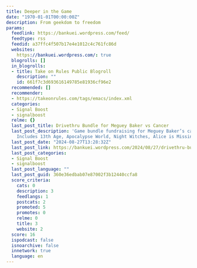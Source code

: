 ```yaml
---
title: Deeper in the Game
date: "1970-01-01T00:00:00Z"
description: From geekdom to freedom
params:
  feedlink: https://bankuei.wordpress.com/feed/
  feedtype: rss
  feedid: a37ffc4f507b17e4e1012c4c761fc86d
  websites:
    https://bankuei.wordpress.com/: true
  blogrolls: []
  in_blogrolls:
  - title: Take on Rules Public Blogroll
    description: ""
    id: 661f7c3d693616149785e81936cf96e2
  recommended: []
  recommender:
  - https://takeonrules.com/tags/emacs/index.xml
  categories:
  - Signal Boost
  - signalboost
  relme: {}
  last_post_title: Drivethru Bundle for Meguey Baker vs Cancer
  last_post_description: 'Game bundle fundraising for Meguey Baker’s cancer treatments.
    Includes 13th Age, Apocalypse World, Night Witches, Alice is Missing: https://www.drivethrurpg.com/en/product/480847/meguey-baker-vs'
  last_post_date: "2024-08-27T13:28:32Z"
  last_post_link: https://bankuei.wordpress.com/2024/08/27/drivethru-bundle-for-meguey-baker-vs-cancer/
  last_post_categories:
  - Signal Boost
  - signalboost
  last_post_language: ""
  last_post_guid: 360e36edbab07e87002f3b12440ccfa8
  score_criteria:
    cats: 0
    description: 3
    feedlangs: 1
    postcats: 2
    promoted: 5
    promotes: 0
    relme: 0
    title: 3
    website: 2
  score: 16
  ispodcast: false
  isnoarchive: false
  innetwork: true
  language: en
---
```

